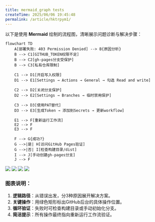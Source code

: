 ```yaml
---
title: mermaid_graph tests
createTime: 2025/06/06 19:45:48
permalink: /article/hktrpym1/
---
```



以下是使用 **Mermaid** 绘制的流程图，清晰展示问题诊断与解决步骤：

```mermaid
flowchart TD
    A[部署失败: 403 Permission Denied] --> B{原因分析}
    B --> C1[GITHUB_TOKEN权限不足]
    B --> C2[gh-pages分支受保护]
    B --> C3[私有仓库限制]

    C1 --> D1[开启写入权限]
    D1 --> E1[Settings → Actions → General → 勾选 Read and write]
    
    C2 --> D2[关闭分支保护]
    D2 --> E2[Settings → Branches → 临时禁用保护]
    
    C3 --> D3[使用PAT替代]
    D3 --> E3[生成Token → 添加到Secrets → 更新workflow]

    E1 --> F[重新运行工作流]
    E2 --> F
    E3 --> F

    F --> G{成功?}
    G -->|是| H[访问GitHub Pages验证]
    G -->|否| I[检查构建目录/dist]
    I --> J[手动创建gh-pages分支]
    J --> F
```

![ ](/public/preview/image/blog_898d5c1ed21b0ef4a9c4227d9bc451da81cb3eb0.jpg)
![ ](/public/preview/image/90951845_p0.png)
![ ](/public/preview/image/beer-pilot.jpg)
![ ](/public/preview/image/blog_2881057-605fc10a4f-00000003.webp)

### 图表说明：
1. **逻辑路径**：从错误出发，分3种原因展开解决方案。
2. **关键操作**：用绿色矩形标出GitHub后台的具体操作位置。
3. **循环验证**：失败时可检查构建目录或手动初始化分支。
4. **简洁提示**：所有操作最终指向重新运行工作流验证。
